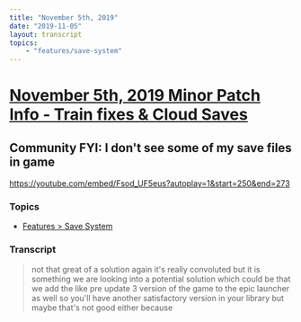 ```yaml
---
title: "November 5th, 2019"
date: "2019-11-05"
layout: transcript
topics: 
    - "features/save-system"
---
```

# [November 5th, 2019 Minor Patch Info - Train fixes & Cloud Saves](../2019-11-05.md)
## Community FYI: I don't see some of my save files in game
https://youtube.com/embed/Fsod_UF5eus?autoplay=1&start=250&end=273
### Topics
* [Features > Save System](../topics/features/save-system.md)

### Transcript

> not that great of a solution again it's
> really convoluted but it is something we
> are looking into a potential solution
> which could be that we add the like pre
> update 3 version of the game to the epic
> launcher as well so you'll have another
> satisfactory version in your library but
> maybe that's not good either because
